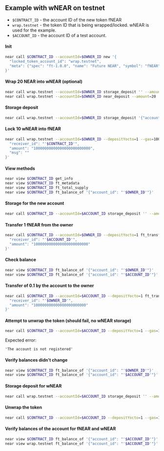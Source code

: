 ## Example with wNEAR on testnet

* `$CONTRACT_ID` - the account ID of the new token fNEAR
* `wrap.testnet` - the token ID that is being wrapped/locked. wNEAR is used for the example.
* `$ACCOUNT_ID` - the account ID of a test account.

#### Init

```bash
near call $CONTRACT_ID --accountId=$OWNER_ID new '{
  "locked_token_account_id": "wrap.testnet",
  "meta": {"spec": "ft-1.0.0", "name": "Future NEAR", "symbol": "fNEAR", "decimals": 24},
}'
```

#### Wrap 20 NEAR into wNEAR (optional)

```bash
near call wrap.testnet --accountId=$OWNER_ID storage_deposit '' --amount=0.00125
near call wrap.testnet --accountId=$OWNER_ID near_deposit --amount=20
```

#### Storage deposit

```bash
near call wrap.testnet --accountId=$OWNER_ID storage_deposit '{"account_id": "'$CONTRACT_ID'"}' --amount=0.00125
```

#### Lock 10 wNEAR into fNEAR

```bash
near call wrap.testnet --accountId=$OWNER_ID --depositYocto=1 --gas=100000000000000 ft_transfer_call '{
  "receiver_id": "'$CONTRACT_ID'",
  "amount": "10000000000000000000000000",
  "msg": ""
}'
```

#### View methods

```bash
near view $CONTRACT_ID get_info
near view $CONTRACT_ID ft_metadata
near view $CONTRACT_ID ft_total_supply
near view $CONTRACT_ID ft_balance_of '{"account_id": "'$OWNER_ID'"}' 
```

#### Storage for the new account

```bash
near call $CONTRACT_ID --accountId=$ACCOUNT_ID storage_deposit '' --amount=0.00125
```

#### Transfer 1 fNEAR from the owner

```bash
near call $CONTRACT_ID --accountId=$OWNER_ID --depositYocto=1 ft_transfer '{
  "receiver_id": "'$ACCOUNT_ID'",
  "amount": "1000000000000000000000000"
}' 
```

#### Check balance

```bash
near view $CONTRACT_ID ft_balance_of '{"account_id": "'$OWNER_ID'"}' 
near view $CONTRACT_ID ft_balance_of '{"account_id": "'$ACCOUNT_ID'"}' 
```

#### Transfer of 0.1 by the account to the owner

```bash
near call $CONTRACT_ID --accountId=$ACCOUNT_ID --depositYocto=1 ft_transfer '{
  "receiver_id": "'$OWNER_ID'",
  "amount": "100000000000000000000000"
}' 
```

#### Attempt to unwrap the token (should fail, no wNEAR storage)

```bash
near call $CONTRACT_ID --accountId=$ACCOUNT_ID --depositYocto=1 --gas=100000000000000 unwrap ''
```

Expected error:
```
'The account is not registered'
```

#### Verify balances didn't change

```bash
near view $CONTRACT_ID ft_balance_of '{"account_id": "'$OWNER_ID'"}' 
near view $CONTRACT_ID ft_balance_of '{"account_id": "'$ACCOUNT_ID'"}' 
```

#### Storage deposit for wNEAR

```bash
near call wrap.testnet --accountId=$ACCOUNT_ID storage_deposit '' --amount=0.00125
```

#### Unwrap the token

```bash
near call $CONTRACT_ID --accountId=$ACCOUNT_ID --depositYocto=1 --gas=100000000000000 unwrap ''
```

#### Verify balances of the account for fNEAR and wNEAR

```bash
near view $CONTRACT_ID ft_balance_of '{"account_id": "'$ACCOUNT_ID'"}' 
near view wrap.testnet ft_balance_of '{"account_id": "'$ACCOUNT_ID'"}' 
```
